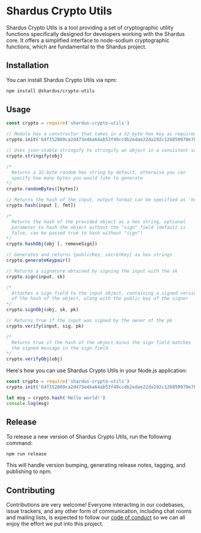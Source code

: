 # Shardus Crypto Utils

Shardus Crypto Utils is a tool providing a set of cryptographic utility functions specifically designed for developers working with the Shardus core. It offers a simplified interface to node-sodium cryptographic functions, which are fundamental to the Shardus project.

## Installation

You can install Shardus Crypto Utils via npm:

```bash
npm install @shardus/crypto-utils
```

## Usage

```JavaScript
const crypto = require('shardus-crypto-utils')

// Module has a constructor that takes in a 32-byte hex key as required by node-sodium for generic hashing
crypto.init('64f152869ca2d473e4ba64ab53f49ccdb2edae22da192c126850970e788af347')

// Uses json-stable-stringify to stringify an object in a consistent sorted manner; returns a string
crypto.stringify(obj)

/*
  Returns a 32-byte random hex string by default, otherwise you can
  specify how many bytes you would like to generate
*/
crypto.randomBytes([bytes])

// Returns the hash of the input, output format can be specified as 'hex' or 'buffer'
crypto.hash(input [, fmt])

/*
  Returns the hash of the provided object as a hex string, optional
  parameter to hash the object without the "sign" field (default is
  false, can be passed true to hash without "sign")
*/
crypto.hashObj(obj [, removeSign])

// Generates and returns {publicKey, secretKey} as hex strings
crypto.generateKeypair()

// Returns a signature obtained by signing the input with the sk
crypto.sign(input, sk)

/*
  Attaches a sign field to the input object, containing a signed version
  of the hash of the object, along with the public key of the signer
*/
crypto.signObj(obj, sk, pk)

// Returns true if the input was signed by the owner of the pk
crypto.verify(input, sig, pk)

/*
  Returns true if the hash of the object minus the sign field matches
  the signed message in the sign field
*/
crypto.verifyObj(obj)
```

Here's how you can use Shardus Crypto Utils in your Node.js application:

```JavaScript
const crypto = require('shardus-crypto-utils')
crypto.init('64f152869ca2d473e4ba64ab53f49ccdb2edae22da192c126850970e788af347')

let msg = crypto.hash('Hello world!')
console.log(msg)
```

## Release

To release a new version of Shardus Crypto Utils, run the following command:

```sh
npm run release
```

This will handle version bumping, generating release notes, tagging, and publishing to npm.

## Contributing

Contributions are very welcome! Everyone interacting in our codebases, issue trackers, and any other form of communication, including chat rooms and mailing lists, is expected to follow our [code of conduct](./CODE_OF_CONDUCT.md) so we can all enjoy the effort we put into this project.

